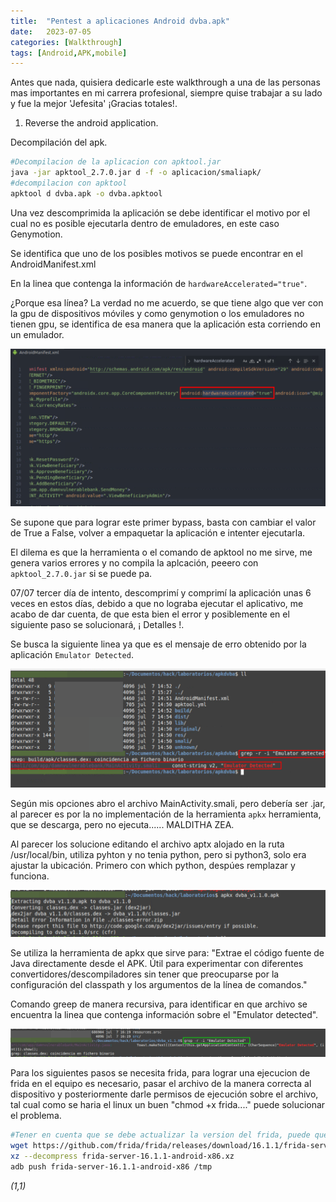 ```yaml
---
title:  "Pentest a aplicaciones Android dvba.apk"
date:   2023-07-05
categories: [Walkthrough]
tags: [Android,APK,mobile]
---
```


Antes que nada, quisiera dedicarle este walkthrough a una de las personas mas importantes en mi carrera profesional, siempre quise trabajar a su lado y fue la mejor 'Jefesita' ¡Gracias totales!. 

1. Reverse the android application.

Decompilación del apk. 

``` bash
#Decompilacion de la aplicacion con apktool.jar
java -jar apktool_2.7.0.jar d -f -o aplicacion/smaliapk/
#decompilacion con apktool
apktool d dvba.apk -o dvba.apktool
```
Una vez descomprimida la aplicación se debe identificar el motivo por el cual no es posible ejecutarla dentro de emuladores, en este caso Genymotion. 

Se identifica que uno de los posibles motivos se puede encontrar en el AndroidManifest.xml 

En la linea que contenga la información de `hardwareAccelerated="true"`. 

¿Porque esa línea? La verdad no me acuerdo, se que tiene algo que ver con la gpu de dispositivos móviles y como genymotion o los emuladores no tienen gpu, se identifica de esa manera que la aplicación esta corriendo en un emulador. 

![image](/genes/dvba/hardwareAccelerated.png)

Se supone que para lograr este primer bypass, basta con cambiar el valor de True a False, volver a empaquetar la aplicación e intenter ejecutarla. 

El dilema es que la herramienta o el comando de apktool no me sirve, me genera varios errores y no compila la aplcación, peeero con `apktool_2.7.0.jar` si se puede pa.  

07/07 tercer día de intento, descomprimí y comprimí la aplicación unas 6 veces en estos días, debido a que no lograba ejecutar el aplicativo, me acabo de dar cuenta, de que esta bien el error y posiblemente en el siguiente paso se solucionará, ¡ Detalles !. 

Se busca la siguiente linea ya que es el mensaje de erro obtenido por la aplicación `Emulator Detected`. 

![image](/genes/dvba/emulatordetected.png)

Según mis opciones abro el archivo MainActivity.smali, pero debería ser .jar, al parecer es por la no implementación de la herramienta `apkx` herramienta, que se descarga, pero no ejecuta...... MALDITHA ZEA. 

Al parecer los solucione editando el archivo aptx alojado en la ruta /usr/local/bin, utiliza pyhton y no tenia python, pero si python3, solo era ajustar la ubicación. Primero con which python, despúes remplazar y funciona. 

![image](/genes/dvba/apkx.png)

Se utiliza la herramienta de apkx que sirve para: "Extrae el código fuente de Java directamente desde el APK. Útil para experimentar con diferentes convertidores/descompiladores sin tener que preocuparse por la configuración del classpath y los argumentos de la línea de comandos."  

Comando greep de manera recursiva, para identificar en que archivo se encuentra la linea que contenga información sobre el "Emulator detected". 

![image](/genes/dvba/grep1.png)

Para los siguientes pasos se necesita frida, para lograr una ejecucion de frida en el equipo es necesario, pasar el archivo de la manera correcta al dispositivo y posteriormente darle permisos de ejecución sobre el archivo, tal cual como se haria el linux un buen "chmod +x frida...." puede solucionar el problema. 

``` bash
#Tener en cuenta que se debe actualizar la version del frida, puede que haya una mas reciente a la 16.1.1
wget https://github.com/frida/frida/releases/download/16.1.1/frida-server-16.1.1-android-x86.xz
xz --decompress frida-server-16.1.1-android-x86.xz
adb push frida-server-16.1.1-android-x86 /tmp
``` 

*(1,1)*

<!-- Check out the [Jekyll docs][jekyll] for more info on how to get the most out of Jekyll. File all bugs/feature requests at [Jekyll’s GitHub repo][jekyll-gh]. If you have questions, you can ask them on [Jekyll’s dedicated Help repository][jekyll-help]. -->